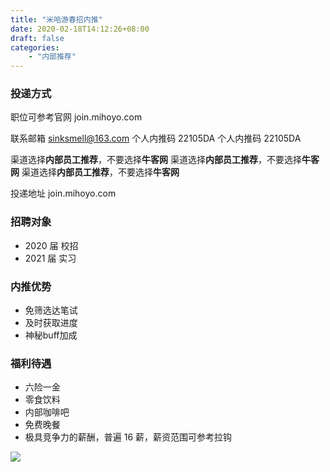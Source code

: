 ```yaml
---
title: "米哈游春招内推"
date: 2020-02-18T14:12:26+08:00
draft: false
categories:
    - "内部推荐"
---
```


### 投递方式

职位可参考官网 join.mihoyo.com

联系邮箱 sinksmell@163.com
个人内推码 22105DA
个人内推码 22105DA

渠道选择**内部员工推荐**，不要选择**牛客网**
渠道选择**内部员工推荐**，不要选择**牛客网**
渠道选择**内部员工推荐**，不要选择**牛客网**

投递地址 join.mihoyo.com

### 招聘对象
* 2020 届 校招
* 2021 届 实习

### 内推优势
* 免筛选达笔试
* 及时获取进度
* 神秘buff加成

### 福利待遇
* 六险一金
* 零食饮料
* 内部咖啡吧
* 免费晚餐
* 极具竞争力的薪酬，普遍 16 薪，薪资范围可参考拉钩

![](https://uploadfiles.nowcoder.com/compress/mw1000/images/20200217/3943198_1581936092807_7B7A3903315A57D84F265AF6403E6791)
